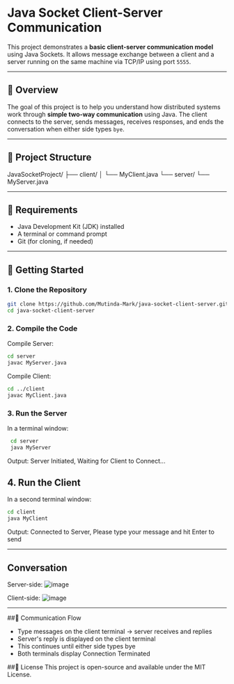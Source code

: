# Java Socket Client-Server Communication

This project demonstrates a **basic client-server communication model** using Java Sockets. It allows message exchange between a client and a server running on the same machine via TCP/IP using port `5555`.

---

## 🧠 Overview

The goal of this project is to help you understand how distributed systems work through **simple two-way communication** using Java. The client connects to the server, sends messages, receives responses, and ends the conversation when either side types `bye`.

---

## 📁 Project Structure

JavaSocketProject/
├── client/
│ └── MyClient.java
└── server/
└── MyServer.java


---

## 🔧 Requirements

- Java Development Kit (JDK) installed
- A terminal or command prompt
- Git (for cloning, if needed)

---

## 🚀 Getting Started

### 1. Clone the Repository

  ```bash
  git clone https://github.com/Mutinda-Mark/java-socket-client-server.git
  cd java-socket-client-server
```

### 2. Compile the Code
Compile Server:
  ```bash
  cd server
  javac MyServer.java
```
Compile Client:
  ```bash
  cd ../client
  javac MyClient.java
```
### 3. Run the Server
In a terminal window:
   ```bash
    cd server
    java MyServer
```
Output:
Server Initiated, Waiting for Client to Connect...

## 4. Run the Client
In a second terminal window:
  ```bash
  cd client
  java MyClient
```
Output:
Connected to Server, Please type your message and hit Enter to send

---

## Conversation 
Server-side:
![image](https://github.com/user-attachments/assets/55a85fdd-a315-46cf-b0bd-73ae2ba73012)

Client-side:
![image](https://github.com/user-attachments/assets/ccb3fab2-b0ed-4f39-bb9d-af6600fb450a)

---

##💬 Communication Flow
- Type messages on the client terminal → server receives and replies
- Server's reply is displayed on the client terminal
- This continues until either side types bye
- Both terminals display Connection Terminated

##📜 License
This project is open-source and available under the MIT License.
